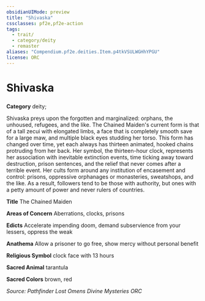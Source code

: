 ```yaml
---
obsidianUIMode: preview
title: "Shivaska"
cssclasses: pf2e,pf2e-action
tags:
  - trait/
  - category/deity
  - remaster
aliases: "Compendium.pf2e.deities.Item.p4tkVSULWGHhYPGU"
license: ORC
---
```

# Shivaska

### 

**Category** deity; 




Shivaska preys upon the forgotten and marginalized: orphans, the unhoused, refugees, and the like. The Chained Maiden's current form is that of a tall zecui with elongated limbs, a face that is completely smooth save for a large maw, and multiple black eyes studding her torso. This form has changed over time, yet each always has thirteen animated, hooked chains protruding from her back. Her symbol, the thirteen-hour clock, represents her association with inevitable extinction events, time ticking away toward destruction, prison sentences, and the relief that never comes after a terrible event. Her cults form around any institution of encasement and control: prisons, oppressive orphanages or monasteries, sweatshops, and the like. As a result, followers tend to be those with authority, but ones with a petty amount of power and never rulers of countries.

**Title** The Chained Maiden

**Areas of Concern** Aberrations, clocks, prisons

**Edicts** Accelerate impending doom, demand subservience from your lessers, oppress the weak

**Anathema** Allow a prisoner to go free, show mercy without personal benefit

**Religious Symbol** clock face with 13 hours

**Sacred Animal** tarantula

**Sacred Colors** brown, red

*Source: Pathfinder Lost Omens Divine Mysteries*
*ORC*
